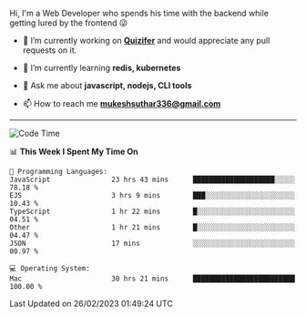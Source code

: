 Hi, I'm a Web Developer who spends his time with the backend while getting lured by the frontend 😜

- 🔭 I’m currently working on **[Quizifer](https://github.com/SutharMukesh/Quizifer/)** and would appreciate any pull requests on it.

- 🌱 I’m currently learning **redis, kubernetes**

- 💬 Ask me about **javascript, nodejs, CLI tools**

- 📫 How to reach me **mukeshsuthar336@gmail.com**

---
<!--START_SECTION:waka-->
![Code Time](http://img.shields.io/badge/Code%20Time-2%2C167%20hrs%2031%20mins-blue)

📊 **This Week I Spent My Time On** 

```text
💬 Programming Languages: 
JavaScript               23 hrs 43 mins      ████████████████████░░░░░   78.18 % 
EJS                      3 hrs 9 mins        ███░░░░░░░░░░░░░░░░░░░░░░   10.43 % 
TypeScript               1 hr 22 mins        █░░░░░░░░░░░░░░░░░░░░░░░░   04.51 % 
Other                    1 hr 21 mins        █░░░░░░░░░░░░░░░░░░░░░░░░   04.47 % 
JSON                     17 mins             ░░░░░░░░░░░░░░░░░░░░░░░░░   00.97 % 

💻 Operating System: 
Mac                      30 hrs 21 mins      █████████████████████████   100.00 % 
```


 Last Updated on 26/02/2023 01:49:24 UTC
<!--END_SECTION:waka-->
